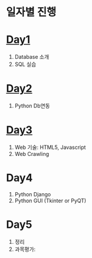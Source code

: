 # 일자별 진행

# [Day1](./day1/)

1. Database 소개
1. SQL 실습

# [Day2](./day2/)

1. Python Db연동


# [Day3](./day3/)

1. Web 기술: HTML5, Javascript
1. Web Crawling

# Day4

1. Python Django
1. Python GUI (Tkinter or PyQT)

# Day5

1. 정리
2. 과목평가: 
